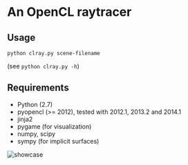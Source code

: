An OpenCL raytracer
===================

Usage
-------------
	python clray.py scene-filename

(see `python clray.py -h`)

Requirements
-------------
 * Python (2.7)
 * pyopencl (>= 2012), tested with 2012.1, 2013.2 and 2014.1
 * jinja2
 * pygame (for visualization)
 * numpy, scipy
 * sympy (for implicit surfaces)

![showcase](http://i.imgur.com/FWbXG91.png "Example output")
